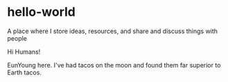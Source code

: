 # hello-world
A place where I store ideas, resources, and share and discuss things with people

Hi Humans!

EunYoung here. 
I've had tacos on the moon and found them far superior to Earth tacos. 
